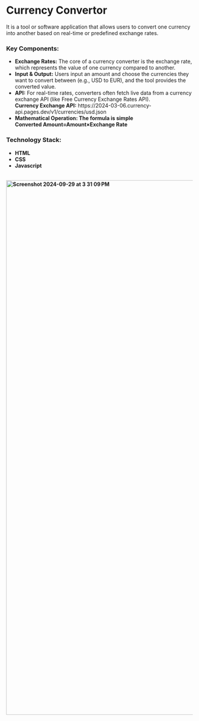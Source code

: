 <h1>Currency Convertor</h1>
It is a tool or software application that allows users to convert one currency into another based on real-time or predefined exchange rates. 
<h3>Key Components:</h3>
<ul>
  <li><b>Exchange Rates:</b> The core of a currency converter is the exchange rate, which represents the value of one currency compared to another.</li>
  <li><b>Input & Output:</b> Users input an amount and choose the currencies they want to convert between (e.g., USD to EUR), and the tool provides the converted value.</li>
  <li><b>API:</b> For real-time rates, converters often fetch live data from a currency exchange API (like Free Currency Exchange Rates API).</li>
    <b>Currency Exchange API:</b> https://2024-03-06.currency-api.pages.dev/v1/currencies/usd.json
  <li><b>Mathematical Operation:<b> The formula is simple</li>
  <b>Converted Amount=Amount×Exchange Rate</b> 
</ul>
<h3>Technology Stack:</h3>
<ul>
  <li>HTML</li>
  <li>CSS</li>
  <li>Javascript</li>
</ul>
<br>
<img width="1440" alt="Screenshot 2024-09-29 at 3 31 09 PM" src="https://github.com/user-attachments/assets/bd4457e1-beef-46aa-a7e9-e17ec227a65e">
